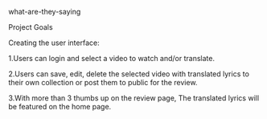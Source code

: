 what-are-they-saying

Project Goals

Creating the user interface:

1.Users can login and select a video to watch and/or translate.


2.Users can save, edit, delete the selected video with translated lyrics to their own collection or post them to public for the review.


3.With more than 3  thumbs up on the review page, The translated lyrics will be featured on the home page.
